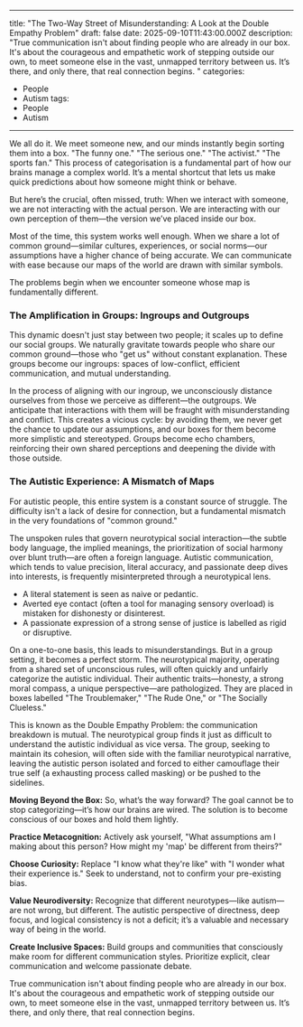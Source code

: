 
---
title: "The Two-Way Street of Misunderstanding: A Look at the Double Empathy Problem"
draft: false
date: 2025-09-10T11:43:00.000Z
description: "True communication isn't about finding people who are already in our box. It's about the courageous and empathetic work of stepping outside our own, to meet someone else in the vast, unmapped territory between us. It’s there, and only there, that real connection begins.
"
categories:
  - People
  - Autism
tags:
  - People
  - Autism
---

We all do it. We meet someone new, and our minds instantly begin sorting them into a box. "The funny one." "The serious one." "The activist." "The sports fan." This process of categorisation is a fundamental part of how our brains manage a complex world. It’s a mental shortcut that lets us make quick predictions about how someone might think or behave.

But here’s the crucial, often missed, truth: When we interact with someone, we are not interacting with the actual person. We are interacting with our own perception of them—the version we’ve placed inside our box.

Most of the time, this system works well enough. When we share a lot of common ground—similar cultures, experiences, or social norms—our assumptions have a higher chance of being accurate. We can communicate with ease because our maps of the world are drawn with similar symbols.

The problems begin when we encounter someone whose map is fundamentally different.

### The Amplification in Groups: Ingroups and Outgroups

This dynamic doesn't just stay between two people; it scales up to define our social groups. We naturally gravitate towards people who share our common ground—those who "get us" without constant explanation. These groups become our ingroups: spaces of low-conflict, efficient communication, and mutual understanding.

In the process of aligning with our ingroup, we unconsciously distance ourselves from those we perceive as different—the outgroups. We anticipate that interactions with them will be fraught with misunderstanding and conflict. This creates a vicious cycle: by avoiding them, we never get the chance to update our assumptions, and our boxes for them become more simplistic and stereotyped. Groups become echo chambers, reinforcing their own shared perceptions and deepening the divide with those outside.

### The Autistic Experience: A Mismatch of Maps

For autistic people, this entire system is a constant source of struggle. The difficulty isn't a lack of desire for connection, but a fundamental mismatch in the very foundations of "common ground."

The unspoken rules that govern neurotypical social interaction—the subtle body language, the implied meanings, the prioritization of social harmony over blunt truth—are often a foreign language. Autistic communication, which tends to value precision, literal accuracy, and passionate deep dives into interests, is frequently misinterpreted through a neurotypical lens.

- A literal statement is seen as naive or pedantic.
- Averted eye contact (often a tool for managing sensory overload) is mistaken for dishonesty or disinterest.
- A passionate expression of a strong sense of justice is labelled as rigid or disruptive.

On a one-to-one basis, this leads to misunderstandings. But in a group setting, it becomes a perfect storm. The neurotypical majority, operating from a shared set of unconscious rules, will often quickly and unfairly categorize the autistic individual. Their authentic traits—honesty, a strong moral compass, a unique perspective—are pathologized. They are placed in boxes labelled "The Troublemaker," "The Rude One," or "The Socially Clueless."

This is known as the Double Empathy Problem: the communication breakdown is mutual. The neurotypical group finds it just as difficult to understand the autistic individual as vice versa. The group, seeking to maintain its cohesion, will often side with the familiar neurotypical narrative, leaving the autistic person isolated and forced to either camouflage their true self (a exhausting process called masking) or be pushed to the sidelines.

**Moving Beyond the Box:**
So, what’s the way forward? The goal cannot be to stop categorizing—it’s how our brains are wired. The solution is to become conscious of our boxes and hold them lightly.

**Practice Metacognition:** Actively ask yourself, "What assumptions am I making about this person? How might my 'map' be different from theirs?"

**Choose Curiosity:** Replace "I know what they're like" with "I wonder what their experience is." Seek to understand, not to confirm your pre-existing bias.

**Value Neurodiversity:** Recognize that different neurotypes—like autism—are not wrong, but different. The autistic perspective of directness, deep focus, and logical consistency is not a deficit; it’s a valuable and necessary way of being in the world.

**Create Inclusive Spaces:** Build groups and communities that consciously make room for different communication styles. Prioritize explicit, clear communication and welcome passionate debate.

True communication isn't about finding people who are already in our box. It's about the courageous and empathetic work of stepping outside our own, to meet someone else in the vast, unmapped territory between us. It’s there, and only there, that real connection begins.
